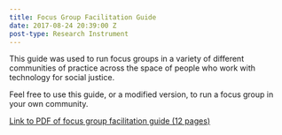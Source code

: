 ```yaml
---
title: Focus Group Facilitation Guide
date: 2017-08-24 20:39:00 Z
post-type: Research Instrument
---
```


This guide was used to run focus groups in a variety of different communities of practice across the space of people who work with technology for social justice. 

<!--break-->

Feel free to use this guide, or a modified version, to run a focus group in your own community. 

[Link to PDF of focus group facilitation guide (12 pages)](/uploads/T4SJ%20Focus%20Group%20Guide%20-%20For%20website.pdf)
